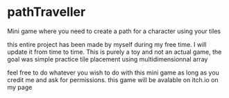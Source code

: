 # pathTraveller
Mini game where you need to create a path for a character using your tiles

this entire project has been made by myself during my free time. I will update it from time to time.
This is purely a toy and not an actual game, the goal was simple practice tile placement using multidimensionnal array

feel free to do whatever you wish to do with this mini game as long as you credit me and ask for permissions.
this game will be avalable on itch.io on my page
